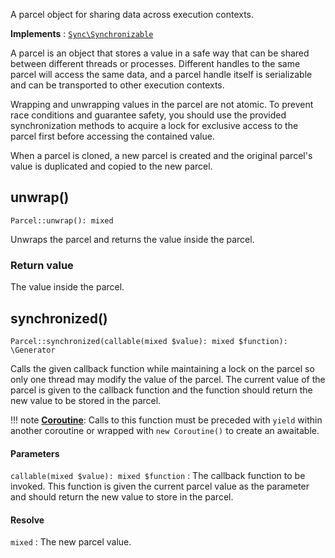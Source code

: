 A parcel object for sharing data across execution contexts.

**Implements**
:   [`Sync\Synchronizable`](Sync.Synchronizable.md)

A parcel is an object that stores a value in a safe way that can be shared between different threads or processes. Different handles to the same parcel will access the same data, and a parcel handle itself is serializable and can be transported to other execution contexts.

Wrapping and unwrapping values in the parcel are not atomic. To prevent race conditions and guarantee safety, you should use the provided synchronization methods to acquire a lock for exclusive access to the parcel first before accessing the contained value.

When a parcel is cloned, a new parcel is created and the original parcel's value is duplicated and copied to the new parcel.


## unwrap()

    Parcel::unwrap(): mixed

Unwraps the parcel and returns the value inside the parcel.

### Return value
The value inside the parcel.


## synchronized()

    Parcel::synchronized(callable(mixed $value): mixed $function): \Generator

Calls the given callback function while maintaining a lock on the parcel so only one thread may modify the value of the parcel. The current value of the parcel is given to the callback function and the function should return the new value to be stored in the parcel.

!!! note
    [**Coroutine**](../../manual/coroutines.md): Calls to this function must be preceded with `yield` within another coroutine or wrapped with `new Coroutine()` to create an awaitable.

#### Parameters
`callable(mixed $value): mixed $function`
:   The callback function to be invoked. This function is given the current parcel value as the parameter and should return the new value to store in the parcel.

#### Resolve
`mixed`
:   The new parcel value.

